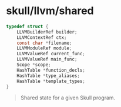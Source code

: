 # skull/llvm/shared

```c
typedef struct {
	LLVMBuilderRef builder;
	LLVMContextRef ctx;
	const char *filename;
	LLVMModuleRef module;
	LLVMValueRef current_func;
	LLVMValueRef main_func;
	Scope *scope;
	HashTable *function_decls;
	HashTable *type_aliases;
	HashTable *template_types;
}
```

> Shared state for a given Skull program.

